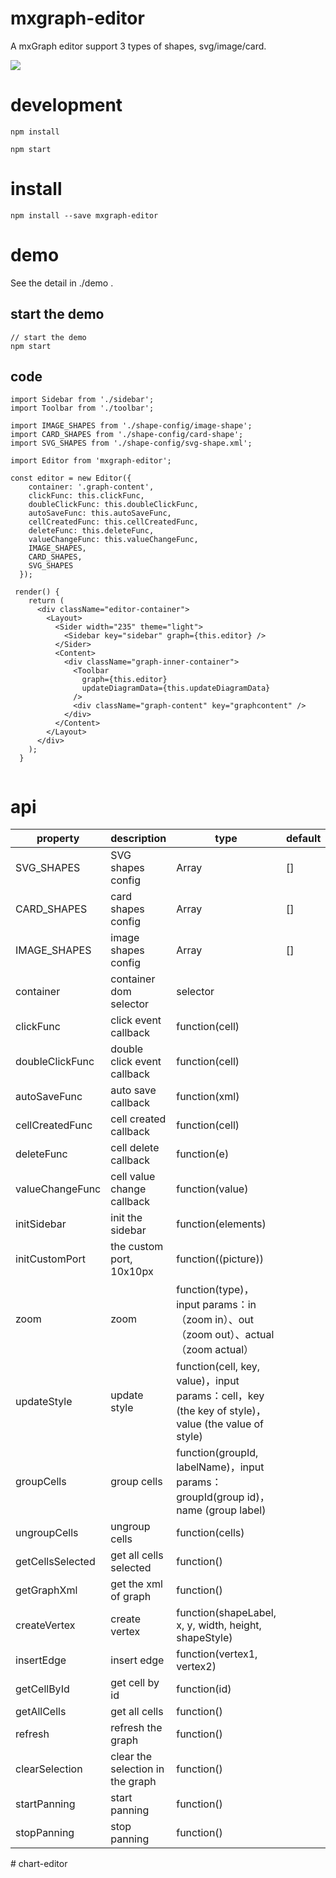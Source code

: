 # mxgraph-editor
A mxGraph editor support 3 types of shapes, svg/image/card. 

![](https://img.alicdn.com/tfs/TB17cJ1GXzqK1RjSZSgXXcpAVXa-2880-1416.png)

# development
```
npm install

npm start
```

# install
```
npm install --save mxgraph-editor
```

# demo

See the detail in ./demo . 

## start the demo
```
// start the demo
npm start
```

## code

```
import Sidebar from './sidebar';
import Toolbar from './toolbar';

import IMAGE_SHAPES from './shape-config/image-shape';
import CARD_SHAPES from './shape-config/card-shape';
import SVG_SHAPES from './shape-config/svg-shape.xml';

import Editor from 'mxgraph-editor';

const editor = new Editor({
    container: '.graph-content',
    clickFunc: this.clickFunc,
    doubleClickFunc: this.doubleClickFunc,
    autoSaveFunc: this.autoSaveFunc,
    cellCreatedFunc: this.cellCreatedFunc,
    deleteFunc: this.deleteFunc,
    valueChangeFunc: this.valueChangeFunc,
    IMAGE_SHAPES,
    CARD_SHAPES,
    SVG_SHAPES
  });

 render() {
    return (
      <div className="editor-container">
        <Layout>
          <Sider width="235" theme="light">
            <Sidebar key="sidebar" graph={this.editor} />
          </Sider>
          <Content>
            <div className="graph-inner-container">
              <Toolbar
                graph={this.editor}
                updateDiagramData={this.updateDiagramData}
              />
              <div className="graph-content" key="graphcontent" />
            </div>
          </Content>
        </Layout>
      </div>
    );
  }


```

# api

|property|	description|	type|	default|
|---|---|---|---|
|SVG_SHAPES|SVG shapes config|Array|[]|
|CARD_SHAPES|card shapes config|Array|[]|
|IMAGE_SHAPES|image shapes config|Array|[]|
|container|container dom selector|selector|
|clickFunc|click event callback|function(cell)|
|doubleClickFunc|double click event callback|function(cell)||
|autoSaveFunc|auto save callback|function(xml)|
|cellCreatedFunc|cell created callback|function(cell)||
|deleteFunc|cell delete callback|function(e)||
|valueChangeFunc|cell value change callback|function(value)||
|initSidebar|init the sidebar|function(elements)||
|initCustomPort|the custom port, 10x10px|function((picture))||
|zoom|zoom|function(type)，input params：in（zoom in）、out（zoom out）、actual（zoom actual）||
|updateStyle|update style|function(cell, key, value)，input params：cell，key (the key of style)，value (the value of style)||
|groupCells|group cells|function(groupId, labelName)，input params：groupId(group id)，name (group label)||
|ungroupCells|ungroup cells|function(cells)|
|getCellsSelected|get all cells selected|function()||
|getGraphXml|get the xml of graph|function()||
|createVertex|create vertex|function(shapeLabel, x, y, width, height, shapeStyle)|
|insertEdge|insert edge|function(vertex1, vertex2)||
|getCellById|get cell by id|function(id)||
|getAllCells|get all cells|function()|
|refresh|refresh the graph|function()||
|clearSelection|clear the selection in the graph|function()||
|startPanning|start panning|function()||
|stopPanning|stop panning|function()||


#   c h a r t - e d i t o r  
 